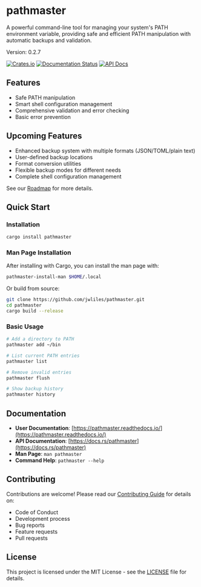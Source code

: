 # pathmaster

A powerful command-line tool for managing your system's PATH environment variable, providing safe and efficient PATH manipulation with automatic backups and validation.

Version: 0.2.7

[![Crates.io](https://img.shields.io/crates/v/pathmaster.svg)](https://crates.io/crates/pathmaster)
[![Documentation Status](https://readthedocs.org/projects/pathmaster/badge/?version=latest)](https://pathmaster.readthedocs.io/en/latest/?badge=latest)
[![API Docs](https://docs.rs/pathmaster/badge.svg)](https://docs.rs/pathmaster)

## Features

- Safe PATH manipulation
- Smart shell configuration management
- Comprehensive validation and error checking
- Basic error prevention

## Upcoming Features

- Enhanced backup system with multiple formats (JSON/TOML/plain text)
- User-defined backup locations
- Format conversion utilities
- Flexible backup modes for different needs
- Complete shell configuration management

See our [Roadmap](https://pathmaster.readthedocs.io/en/latest/src/ROADMAP.html) for more details.

## Quick Start

### Installation

```bash
cargo install pathmaster
```

### Man Page Installation

After installing with Cargo, you can install the man page with:

```bash
pathmaster-install-man $HOME/.local
```

Or build from source:

```bash
git clone https://github.com/jwliles/pathmaster.git
cd pathmaster
cargo build --release
```

### Basic Usage

```bash
# Add a directory to PATH
pathmaster add ~/bin

# List current PATH entries
pathmaster list

# Remove invalid entries
pathmaster flush

# Show backup history
pathmaster history
```

## Documentation

- **User Documentation**: [https://pathmaster.readthedocs.io/](https://pathmaster.readthedocs.io/)
- **API Documentation**: [https://docs.rs/pathmaster](https://docs.rs/pathmaster)
- **Man Page**: `man pathmaster`
- **Command Help**: `pathmaster --help`

## Contributing

Contributions are welcome! Please read our [Contributing Guide](CONTRIBUTING.md) for details on:

- Code of Conduct
- Development process
- Bug reports
- Feature requests
- Pull requests

## License

This project is licensed under the MIT License - see the [LICENSE](LICENSE) file for details.
